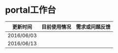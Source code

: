 # portal工作台

| 更新时间 | 目前使用情况 | 需求或问题反馈 |
| --- | --- | --- |
| 2016/06/03 |  |  |
| 2016/06/13 |  |  |
